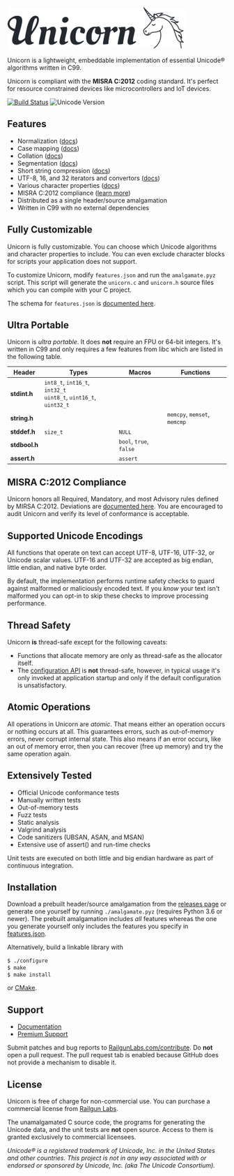 <picture>
  <source media="(prefers-color-scheme: dark)" srcset=".github/unicorn-dark.svg">
  <source media="(prefers-color-scheme: light)" srcset=".github/unicorn.svg">
  <img alt="Unicorn" src=".github/unicorn.svg" width="408px">
</picture>

Unicorn is a lightweight, embeddable implementation of essential Unicode® algorithms written in C99.

Unicorn is compliant with the **MISRA C:2012** coding standard.
It's perfect for resource constrained devices like microcontrollers and IoT devices.

[![Build Status](https://github.com/RailgunLabs/unicorn/actions/workflows/build.yml/badge.svg)](https://github.com/RailgunLabs/unicorn/actions/workflows/build.yml)
![Unicode Version](https://img.shields.io/badge/Unicode-v16.0.0-blue)

## Features

* Normalization ([docs](https://RailgunLabs.com/unicorn/manual/api/normalization/))
* Case mapping ([docs](https://RailgunLabs.com/unicorn/manual/api/case-mapping/))
* Collation ([docs](https://RailgunLabs.com/unicorn/manual/api/collation/))
* Segmentation ([docs](https://RailgunLabs.com/unicorn/manual/api/segmentation/))
* Short string compression ([docs](https://RailgunLabs.com/unicorn/manual/api/compression/))
* UTF-8, 16, and 32 iterators and convertors ([docs](https://RailgunLabs.com/unicorn/manual/api/text-encodings/))
* Various character properties ([docs](https://RailgunLabs.com/unicorn/manual/api/character-properties/))
* MISRA C:2012 compliance ([learn more](https://RailgunLabs.com/unicorn/manual/misra-compliance/))
* Distributed as a single header/source amalgamation
* Written in C99 with no external dependencies

## Fully Customizable

Unicorn is fully customizable.
You can choose which Unicode algorithms and character properties to include.
You can even exclude character blocks for scripts your application does not support.

To customize Unicorn, modify `features.json` and run the `amalgamate.pyz` script.
This script will generate the `unicorn.c` and `unicorn.h` source files which you can compile with your C project.

The schema for `features.json` is [documented here](https://RailgunLabs.com/unicorn/manual/feature-customization/).

## Ultra Portable

Unicorn is _ultra portable_.
It does **not** require an FPU or 64-bit integers.
It's written in C99 and only requires a few features from libc which are listed in the following table.

| Header | Types | Macros | Functions |
| --- | --- | --- | --- |
| **stdint.h** |  `int8_t`, `int16_t`, `int32_t` <br/> `uint8_t`, `uint16_t`, `uint32_t` | | |
| **string.h** | | | `memcpy`, `memset`, `memcmp` |
| **stddef.h** | `size_t` | `NULL` | |
| **stdbool.h** | |  `bool`, `true`, `false` | |
| **assert.h** | |  `assert` | |

## MISRA C:2012 Compliance

Unicorn honors all Required, Mandatory, and most Advisory rules defined by MIRSA C:2012.
Deviations are [documented here](https://RailgunLabs.com/unicorn/manual/misra-compliance/).
You are encouraged to audit Unicorn and verify its level of conformance is acceptable.

## Supported Unicode Encodings

All functions that operate on text can accept UTF-8, UTF-16, UTF-32, or Unicode scalar values.
UTF-16 and UTF-32 are accepted as big endian, little endian, and native byte order.

By default, the implementation performs runtime safety checks to guard against malformed or maliciously encoded text.
If you _know_ your text isn't malformed you can opt-in to skip these checks to improve processing performance.

## Thread Safety

Unicorn **is** thread-safe except for the following caveats:

* Functions that allocate memory are only as thread-safe as the allocator itself.
* The [configuration API](https://RailgunLabs.com/unicorn/manual/api/library-configuration/) is **not** thread-safe, however, in typical usage it's only invoked at application startup and only if the default configuration is unsatisfactory.

## Atomic Operations

All operations in Unicorn are _atomic_.
That means either an operation occurs or nothing occurs at all.
This guarantees errors, such as out-of-memory errors, never corrupt internal state.
This also means if an error occurs, like an out of memory error, then you can recover (free up memory) and try the same operation again.

## Extensively Tested

* Official Unicode conformance tests
* Manually written tests
* Out-of-memory tests
* Fuzz tests
* Static analysis
* Valgrind analysis
* Code sanitizers (UBSAN, ASAN, and MSAN)
* Extensive use of assert() and run-time checks

Unit tests are executed on both little and big endian hardware as part of continuous integration.

## Installation

Download a prebuilt header/source amalgamation from the [releases page](https://github.com/RailgunLabs/unicorn/releases) or generate one yourself by running `./amalgamate.pyz` (requires Python 3.6 or newer).
The prebuilt amalgamation includes _all_ features whereas the one you generate yourself only includes the features you specify in [features.json](features.json).

Alternatively, build a linkable library with

```
$ ./configure
$ make
$ make install
```

or [CMake](https://cmake.org/).

## Support

* [Documentation](https://RailgunLabs.com/unicorn/manual/)
* [Premium Support](https://RailgunLabs.com/services)

Submit patches and bug reports to [RailgunLabs.com/contribute](https://RailgunLabs.com/contribute).
Do **not** open a pull request.
The pull request tab is enabled because GitHub does not provide a mechanism to disable it.

## License

Unicorn is free of charge for non-commercial use.
You can purchase a commercial license from [Railgun Labs](https://RailgunLabs.com/unicorn/license/).

The unamalgamated C source code, the programs for generating the Unicode data, and the unit tests are **not** open source.
Access to them is granted exclusively to commercial licensees.

_Unicode® is a registered trademark of Unicode, Inc. in the United States and other countries.
This project is not in any way associated with or endorsed or sponsored by Unicode, Inc. (aka The Unicode Consortium)._
